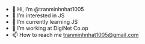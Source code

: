 - 👋 Hi, I’m @tranminhnhat1005
- 👀 I’m interested in JS
- 🌱 I’m currently learning JS
- 💞️ I’m working at DigiNet Co.op 
- 📫 How to reach me tranminhnhat1005@gmail.com

<!---
tranminhnhat1005/tranminhnhat1005 is a ✨ special ✨ repository because its `README.md` (this file) appears on your GitHub profile.
You can click the Preview link to take a look at your changes.
--->
